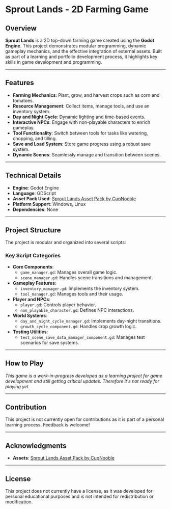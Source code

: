 # Sprout Lands - 2D Farming Game

## Overview
**Sprout Lands** is a 2D top-down farming game created using the **Godot Engine**. This project demonstrates modular programming, dynamic gameplay mechanics, and the effective integration of external assets. Built as part of a learning and portfolio development process, it highlights key skills in game development and programming.

---

## Features
- **Farming Mechanics**: Plant, grow, and harvest crops such as corn and tomatoes.
- **Resource Management**: Collect items, manage tools, and use an inventory system.
- **Day and Night Cycle**: Dynamic lighting and time-based events.
- **Interactive NPCs**: Engage with non-playable characters to enrich gameplay.
- **Tool Functionality**: Switch between tools for tasks like watering, chopping, and tilling.
- **Save and Load System**: Store game progress using a robust save system.
- **Dynamic Scenes**: Seamlessly manage and transition between scenes.

---

## Technical Details
- **Engine**: Godot Engine
- **Language**: GDScript
- **Asset Pack Used**: [Sprout Lands Asset Pack by CupNooble](https://cupnooble.itch.io/sprout-lands-asset-pack)
- **Platform Support**: Windows, Linux
- **Dependencies**: None

---

## Project Structure
The project is modular and organized into several scripts:

### Key Script Categories
- **Core Components**:
  - `game_manager.gd`: Manages overall game logic.
  - `scene_manager.gd`: Handles scene transitions and management.
- **Gameplay Features**:
  - `inventory_manager.gd`: Implements the inventory system.
  - `tool_manager.gd`: Manages tools and their usage.
- **Player and NPCs**:
  - `player.gd`: Controls player behavior.
  - `non_playable_character.gd`: Defines NPC interactions.
- **World Systems**:
  - `day_and_night_cycle_manager.gd`: Implements day-night transitions.
  - `growth_cycle_component.gd`: Handles crop growth logic.
- **Testing Utilities**:
  - `test_scene_save_data_manager_component.gd`: Manages test scenarios for save systems.

---

## How to Play

*This game is a work-in-progress developed as a learning project for game development and still getting critical updates. Therefore it's not ready for playing yet.*

---

## Contribution
This project is not currently open for contributions as it is part of a personal learning process. Feedback is welcome!

---

## Acknowledgments
- **Assets**: [Sprout Lands Asset Pack by CupNooble](https://cupnooble.itch.io/sprout-lands-asset-pack)

---

## License
This project does not currently have a license, as it was developed for personal educational purposes and is not intended for redistribution or modification.
